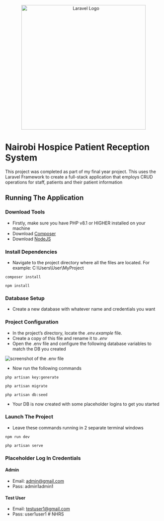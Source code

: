 <p align="center">
    <img src="https://raw.githubusercontent.com/laravel/art/master/logo-lockup/5%20SVG/2%20CMYK/1%20Full%20Color/laravel-logolockup-cmyk-red.svg" width="400" alt="Laravel Logo">
</p>

# Nairobi Hospice Patient Reception System

This project was completed as part of my final year project. This uses the Laravel Framework to create a full-stack application that employs CRUD operations for staff, patients and their patient information

## Running The Application

### Download Tools
- Firstly, make sure you have PHP v8.1 or HIGHER installed on your machine
- Download [Composer](https://getcomposer.org/)
- Download [NodeJS](https://nodejs.org/en)

### Install Dependencies
- Navigate to the project directory where all the files are located. For example: C:\Users\User\MyProject

`composer install`

`npm install`

### Database Setup
- Create a new database with whatever name and credentials you want

### Project Configuration
- In the project’s directory, locate the *.env.example* file.
- Create a copy of this file and rename it to *.env*
- Open the .env file and configure the following database variables to match the DB you created

![screenshot of the .env file](https://imgur.com/9tFMKpM.png)

- Now run the following commands

`php artisan key:generate`

`php artisan migrate`

`php artisan db:seed`

- Your DB is now created with some placeholder logins to get you started

### Launch The Project
- Leave these commands running in 2 separate terminal windows

`npm run dev`

`php artisan serve`

### Placeholder Log In Credentials

#### Admin
- Email: admin@gmail.com
- Pass: admin1admin1

#### Test User
- Email: testuser1@gmail.com
- Pass: user1user1
#   N H R S  
 